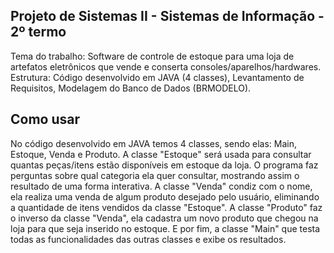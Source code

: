 ## Projeto de Sistemas II - Sistemas de Informação - 2º termo

Tema do trabalho: Software de controle de estoque para uma loja de artefatos eletrônicos que vende e conserta consoles/aparelhos/hardwares.
Estrutura: Código desenvolvido em JAVA (4 classes), Levantamento de Requisitos, Modelagem do Banco de Dados (BRMODELO).

## Como usar

No código desenvolvido em JAVA temos 4 classes, sendo elas: Main, Estoque, Venda e Produto. A classe "Estoque" será usada para consultar quantas peças/itens
estão disponíveis em estoque da loja. O programa faz perguntas sobre qual categoria ela quer consultar, mostrando assim o resultado de uma forma interativa.
A classe "Venda" condiz com o nome, ela realiza uma venda de algum produto desejado pelo usuário, eliminando a quantidade de itens vendidos da classe "Estoque".
A classe "Produto" faz o inverso da classe "Venda", ela cadastra um novo produto que chegou na loja para que seja inserido no estoque. E por fim, a classe "Main"
que testa todas as funcionalidades das outras classes e exibe os resultados.


